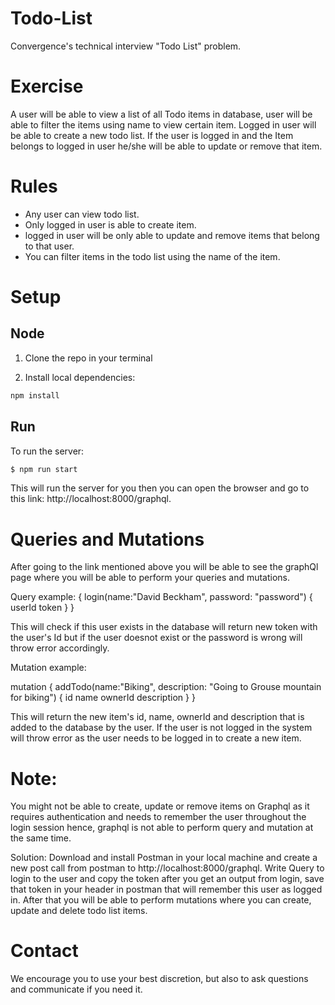 # Todo-List

Convergence's technical interview "Todo List" problem.

# Exercise

A user will be able to view a list of all Todo items in database, user will be able to filter the items using name to view certain item. Logged in user will be able to create a new todo list. If the user is logged in and the Item belongs to logged in user he/she will be able to update or remove that item. 
# Rules

- Any user can view todo list. 
- Only logged in user is able to create item.
- logged in user will be only able to update and remove items that belong to that user.
- You can filter items in the todo list using the name of the item.


# Setup

## Node

1. Clone the repo in your terminal

2. Install local dependencies:

```bash
npm install
```

## Run

To run the server:

```bash
$ npm run start
```

This will run the server for you then you can open the browser and go to this link: http://localhost:8000/graphql.


# Queries and Mutations

After going to the link mentioned above you will be able to see the graphQl page where you will be able to perform your queries and mutations. 

Query example:
{
  login(name:"David Beckham", password: "password") {
    userId
    token
  }
}

This will check if this user exists in the database will return new token with the user's Id but if the user doesnot exist or the password is wrong will throw error accordingly.

Mutation example:

mutation {
  addTodo(name:"Biking", description: "Going to Grouse mountain for biking") {
 	id
  name
  ownerId
  description
  }
}

This will return the new item's id, name, ownerId and description that is added to the database by the user. If the user is not logged in the system will throw error as the user needs to be logged in to create a new item.

# Note:

You might not be able to create, update or remove items on Graphql as it requires authentication and needs to remember the user throughout the login session hence, graphql is not able to perform query and mutation at the same time. 

Solution: Download and install Postman in your local machine and create a new post call from postman to  http://localhost:8000/graphql. Write Query to login to the user and copy the token after you get an output from login, save that token in your header in postman that will remember this user as logged in. After that you will be able to perform mutations where you can create, update and delete todo list items.

# Contact

We encourage you to use your best discretion, but also to ask questions and communicate if you need it.
